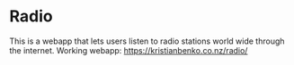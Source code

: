 # Radio
This is a webapp that lets users listen to radio stations world wide through the internet.
Working webapp: https://kristianbenko.co.nz/radio/
